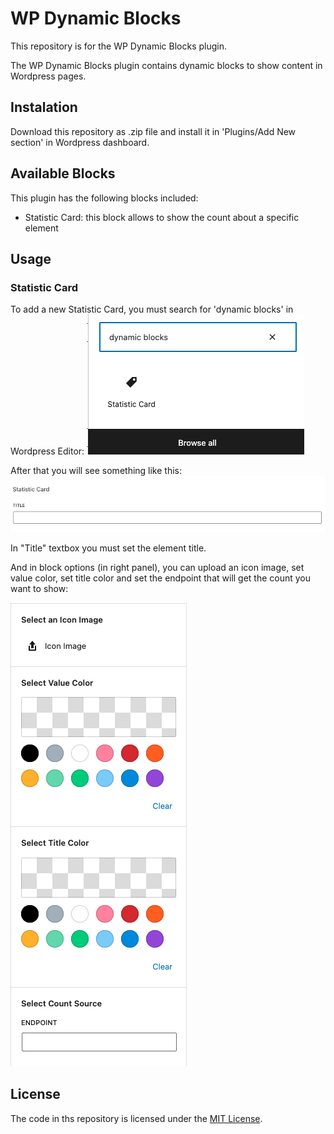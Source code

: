 # WP Dynamic Blocks
This repository is for the WP Dynamic Blocks plugin.

The WP Dynamic Blocks plugin contains dynamic blocks to show content in Wordpress pages.

## Instalation

Download this repository as .zip file and install it in 'Plugins/Add New section' in Wordpress dashboard.

## Available Blocks
This plugin has the following blocks included:
- Statistic Card: this block allows to show the count about a specific element

## Usage
### Statistic Card
To add a new Statistic Card, you must search for 'dynamic blocks' in Wordpress Editor:
![](public/img/readme-pictures/statistic_card_search.png)

After that you will see something like this:
![](public/img/readme-pictures/statistic_card_input.png)

In "Title" textbox you must set the element title.

And in block options (in right panel), you can upload an icon image, set value color, set title color and set the endpoint that will get the count you want to show:

![](public/img/readme-pictures/statistic_card_options.png)

## License
The code in ths repository is licensed under the [MIT License](https://opensource.org/licenses/MIT).
